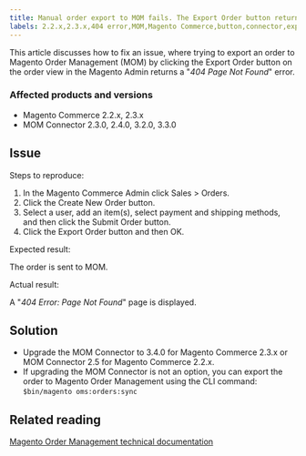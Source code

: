 ```yaml
---
title: Manual order export to MOM fails. The Export Order button returns HTTP 404 error
labels: 2.2.x,2.3.x,404 error,MOM,Magento Commerce,button,connector,export order,how to
---
```


This article discusses how to fix an issue, where trying to export an order to Magento Order Management (MOM) by clicking the Export Order button on the order view in the Magento Admin returns a "_404 Page Not Found_" error. 

### Affected products and versions

* Magento Commerce 2.2.x, 2.3.x
* MOM Connector 2.3.0, 2.4.0, 3.2.0, 3.3.0

## Issue

Steps to reproduce:  
 1. In the Magento Commerce Admin click Sales > Orders.  
 1. Click the Create New Order button.  
 1. Select a user, add an item(s), select payment and shipping methods, and then click the Submit Order button.  
 1. Click the Export Order button and then OK.

Expected result:

The order is sent to MOM.

Actual result:

A  "_404 Error: Page Not Found_" page is displayed. 

## Solution

* Upgrade the MOM Connector to 3.4.0 for Magento Commerce 2.3.x or MOM Connector 2.5 for Magento Commerce 2.2.x.
* If upgrading the MOM Connector is not an option, you can export the order to Magento Order Management using the CLI command:  
     <code class="language-bash">$bin/magento oms:orders:sync</code>

## Related reading 

[Magento Order Management technical documentation](https://omsdocs.magento.com/en/)